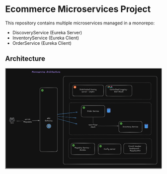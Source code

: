 # Ecommerce Microservices Project

This repository contains multiple microservices managed in a monorepo:

- DiscoveryService (Eureka Server)
- InventoryService (Eureka Client)
- OrderService (Eureka Client)

## Architecture

![Architecture Diagram](./Ecommerce-Architecture.png)
